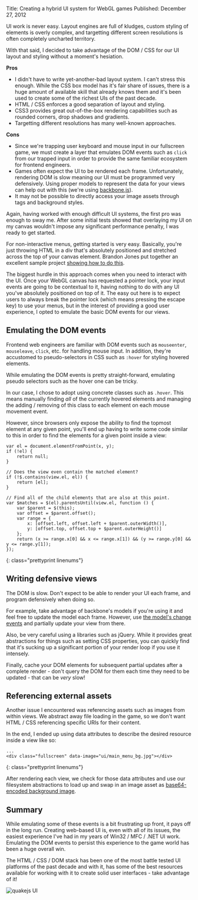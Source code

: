 Title: Creating a hybrid UI system for WebGL games
Published: December 27, 2012

UI work is never easy. Layout engines are full of kludges, custom styling of elements is overly complex, and targetting different screen resolutions is often completely uncharted territory.

With that said, I decided to take advantage of the DOM / CSS for our UI layout and styling without a moment's hesiation.

**Pros**

 * I didn't have to write yet-another-bad layout system. I can't stress this enough. While the CSS box model has it's fair share of issues, there is a huge amount of available skill that already knows them and it's been used to create some of the richest UIs of the past decade.
 * HTML / CSS enforces a good separation of layout and styling.
 * CSS3 provides great out-of-the-box rendering capabilities such as rounded corners, drop shadows and gradients.
 * Targetting different resolutions has many well-known approaches.

**Cons**

 * Since we're trapping user keyboard and mouse input in our fullscreen game, we must create a layer that emulates DOM events such as `click` from our trapped input in order to provide the same familiar ecosystem for frontend engineers.
 * Games often expect the UI to be rendered each frame. Unfortunately, rendering DOM is slow meaning our UI must be programmed very defensively. Using proper models to represent the data for your views can help out with this (we're using [backbone.js](http://www.backbonejs.org)).
 * It may not be possible to directly access your image assets through <img /> tags and background styles.

Again, having worked with enough difficult UI systems, the first pro was enough to sway me. After some initial tests showed that overlaying my UI on my canvas wouldn't impose any significant performance penalty, I was ready to get started.

For non-interactive menus, getting started is very easy. Basically, you're just throwing HTML in a div that's absolutely positioned and stretched across the top of your canvas element. Brandon Jones put together an excellent sample project [showing how to do this](http://media.tojicode.com/webgl-samples/hud-test.html).

The biggest hurdle in this approach comes when you need to interact with the UI. Once your WebGL canvas has requested a pointer lock, your input events are going to be contextual to it, having nothing to do with any UI you've absolutely positioned on top of it. The easy out here is to expect users to always break the pointer lock (which means pressing the escape key) to use your menus, but in the interest of providing a good user experience, I opted to emulate the basic DOM events for our views.

## Emulating the DOM events

Frontend web engineers are familiar with DOM events such as `mouseenter`, `mouseleave`, `click`, etc. for handling mouse input. In addition, they're accustomed to pseudo-selectors in CSS such as `:hover` for styling hovered elements.

While emulating the DOM events is pretty straight-forward, emulating pseudo selectors such as the hover one can be tricky.

In our case, I chose to adopt using concrete classes such as `.hover`. This means manually finding *all* of the currently hovered elements and managing the adding / removing of this class to each element on each mouse movement event.

However, since browsers only expose the ability to find the topmost element at any given point, you'll end up having to write some code similar to this in order to find the elements for a given point inside a view:

	var el = document.elementFromPoint(x, y);
	if (!el) {
		return null;
	}

	// Does the view even contain the matched element?
	if (!$.contains(view.el, el)) {
		return [el];
	}

	// Find all of the child elements that are also at this point.
	var $matches = $(el).parentsUntil(view.el, function () {
		var $parent = $(this);
		var offset = $parent.offset();
		var range = {
			x: [offset.left, offset.left + $parent.outerWidth()],
			y: [offset.top, offset.top + $parent.outerHeight()]
		};
		return (x >= range.x[0] && x <= range.x[1]) && (y >= range.y[0] && y <= range.y[1]);
	});
{: class="prettyprint linenums"}

## Writing defensive views

The DOM is slow. Don't expect to be able to render your UI each frame, and program defensively when doing so.

For example, take advantage of backbone's models if you're using it and feel free to update the model each frame. However, use [the model's change events](http://backbonejs.org/#Model) and partially update your view from there.

Also, be very careful using a libraries such as jQuery. While it provides great abstractions for things such as setting CSS properties, you can quickly find that it's sucking up a significant portion of your render loop if you use it intensely.

Finally, cache your DOM elements for subsequent partial updates after a complete render - don't query the DOM for them each time they need to be updated - that can be *very* slow!

## Referencing external assets

Another issue I encountered was referencing assets such as images from within views. We abstract away file loading in the game, so we don't want HTML / CSS referencing specific URIs for their content.

In the end, I ended up using data attributes to describe the desired resource inside a view like so:

	...
	<div class="fullscreen" data-image="ui/main_menu_bg.jpg"></div>
{: class="prettyprint linenums"}

After rendering each view, we check for those data attributes and use our filesystem abstractions to load up and swap in an image asset as [base64-encoded background image](http://en.wikipedia.org/wiki/Data_URI_scheme).

## Summary

While emulating some of these events is a bit frustrating up front, it pays off in the long run. Creating web-based UI is, even with all of its issues, the easiest experience I've had in my years of Win32 / MFC / .NET UI work. Emulating the DOM events to persist this experience to the game world has been a huge overall win.

The HTML / CSS / DOM stack has been one of the most battle tested UI platforms of the past decade and with it, has some of the best resources available for working with it to create solid user interfaces - take advantage of it!

![quakejs UI](/articles/creating-hybrid-ui-system-webgl-game/ui.jpg)